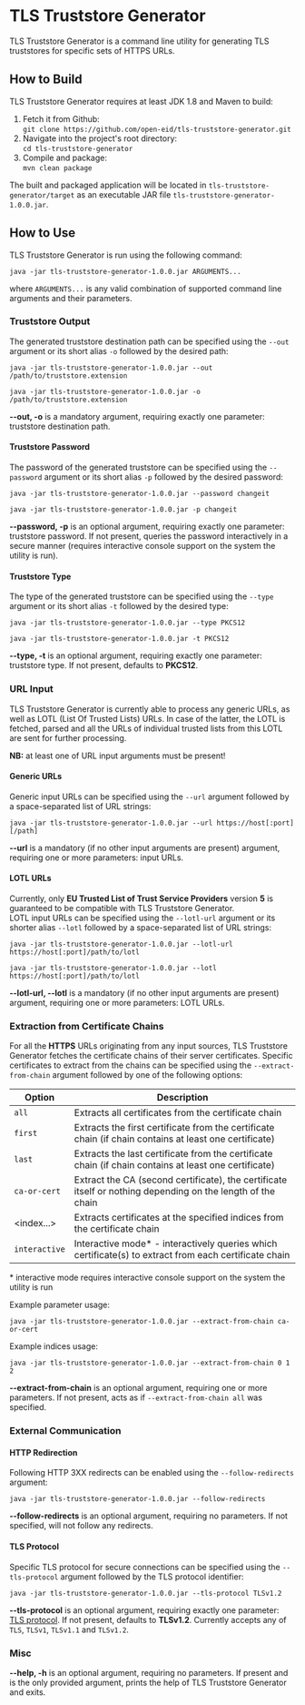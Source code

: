 # TLS Truststore Generator

TLS Truststore Generator is a command line utility for generating TLS truststores for specific sets of HTTPS URLs.

## How to Build

TLS Truststore Generator requires at least JDK 1.8 and Maven to build:

1. Fetch it from Github:<br>
   `git clone https://github.com/open-eid/tls-truststore-generator.git`
2. Navigate into the project's root directory:<br>
   `cd tls-truststore-generator`
3. Compile and package:<br>
   `mvn clean package`

The built and packaged application will be located in `tls-truststore-generator/target` as an executable JAR file `tls-truststore-generator-1.0.0.jar`.

## How to Use

TLS Truststore Generator is run using the following command:
```
java -jar tls-truststore-generator-1.0.0.jar ARGUMENTS...
```
where `ARGUMENTS...` is any valid combination of supported command line arguments and their parameters.

### Truststore Output

The generated truststore destination path can be specified using the `--out` argument or its short alias `-o` followed by the desired path:
```
java -jar tls-truststore-generator-1.0.0.jar --out /path/to/truststore.extension
```
```
java -jar tls-truststore-generator-1.0.0.jar -o /path/to/truststore.extension
```

**--out, -o** is a mandatory argument, requiring exactly one parameter: truststore destination path.

#### Truststore Password

The password of the generated truststore can be specified using the `--password` argument or its short alias `-p` followed by the desired password:
```
java -jar tls-truststore-generator-1.0.0.jar --password changeit
```
```
java -jar tls-truststore-generator-1.0.0.jar -p changeit
```

**--password, -p** is an optional argument, requiring exactly one parameter: truststore password.
If not present, queries the password interactively in a secure manner (requires interactive console support on the system the utility is run).

#### Truststore Type

The type of the generated truststore can be specified using the `--type` argument or its short alias `-t` followed by the desired type:
```
java -jar tls-truststore-generator-1.0.0.jar --type PKCS12
```
```
java -jar tls-truststore-generator-1.0.0.jar -t PKCS12
```

**--type, -t** is an optional argument, requiring exactly one parameter: truststore type.
If not present, defaults to **PKCS12**.

### URL Input

TLS Truststore Generator is currently able to process any generic URLs, as well as LOTL (List Of Trusted Lists) URLs.
In case of the latter, the LOTL is fetched, parsed and all the URLs of individual trusted lists from this LOTL are sent for further processing.

**NB:** at least one of URL input arguments must be present!

#### Generic URLs

Generic input URLs can be specified using the `--url` argument followed by a space-separated list of URL strings:
```
java -jar tls-truststore-generator-1.0.0.jar --url https://host[:port][/path]
```

**--url** is a mandatory (if no other input arguments are present) argument, requiring one or more parameters: input URLs.

#### LOTL URLs

Currently, only **EU Trusted List of Trust Service Providers** version **5** is guaranteed to be compatible with TLS Truststore Generator.<br>
LOTL input URLs can be specified using the `--lotl-url` argument or its shorter alias `--lotl` followed by a space-separated list of URL strings:
```
java -jar tls-truststore-generator-1.0.0.jar --lotl-url https://host[:port]/path/to/lotl
```
```
java -jar tls-truststore-generator-1.0.0.jar --lotl https://host[:port]/path/to/lotl
```

**--lotl-url, --lotl** is a mandatory (if no other input arguments are present) argument, requiring one or more parameters: LOTL URLs.

### Extraction from Certificate Chains

For all the **HTTPS** URLs originating from any input sources, TLS Truststore Generator fetches the certificate chains of their server certificates.
Specific certificates to extract from the chains can be specified using the `--extract-from-chain` argument followed by one of the following options:

| Option        | Description                                                                                                  |
| ------------- | ------------------------------------------------------------------------------------------------------------ |
| `all`         | Extracts all certificates from the certificate chain                                                         |
| `first`       | Extracts the first certificate from the certificate chain (if chain contains at least one certificate)       |
| `last`        | Extracts the last certificate from the certificate chain (if chain contains at least one certificate)        |
| `ca-or-cert`  | Extract the CA (second certificate), the certificate itself or nothing depending on the length of the chain  |
| <index...>    | Extracts certificates at the specified indices from the certificate chain                                    |
| `interactive` | Interactive mode* - interactively queries which certificate(s) to extract from each certificate chain        |

\* interactive mode requires interactive console support on the system the utility is run

Example parameter usage:
```
java -jar tls-truststore-generator-1.0.0.jar --extract-from-chain ca-or-cert
```

Example indices usage:
```
java -jar tls-truststore-generator-1.0.0.jar --extract-from-chain 0 1 2
```

**--extract-from-chain** is an optional argument, requiring one or more parameters.
If not present, acts as if `--extract-from-chain all` was specified.

### External Communication

#### HTTP Redirection

Following HTTP 3XX redirects can be enabled using the `--follow-redirects` argument:
```
java -jar tls-truststore-generator-1.0.0.jar --follow-redirects
```

**--follow-redirects** is an optional argument, requiring no parameters.
If not specified, will not follow any redirects.

#### TLS Protocol

Specific TLS protocol for secure connections can be specified using the `--tls-protocol` argument followed by the TLS protocol identifier:
```
java -jar tls-truststore-generator-1.0.0.jar --tls-protocol TLSv1.2
```

**--tls-protocol** is an optional argument, requiring exactly one parameter: [TLS protocol](https://docs.oracle.com/javase/8/docs/technotes/guides/security/StandardNames.html#SSLContext).
If not present, defaults to **TLSv1.2**. Currently accepts any of `TLS`, `TLSv1`, `TLSv1.1` and `TLSv1.2`.

### Misc

**--help, -h** is an optional argument, requiring no parameters.
If present and is the only provided argument, prints the help of TLS Truststore Generator and exits.
